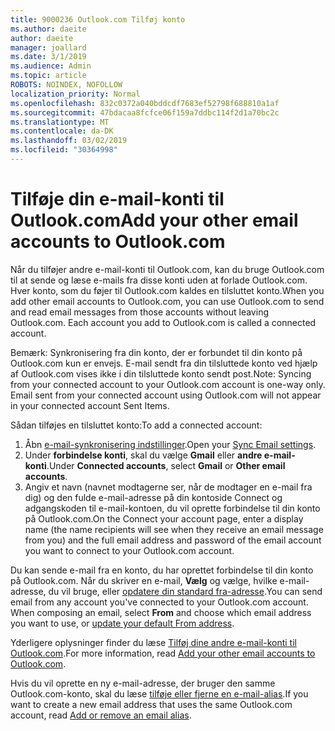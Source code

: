 ```yaml
---
title: 9000236 Outlook.com Tilføj konto
ms.author: daeite
author: daeite
manager: joallard
ms.date: 3/1/2019
ms.audience: Admin
ms.topic: article
ROBOTS: NOINDEX, NOFOLLOW
localization_priority: Normal
ms.openlocfilehash: 832c0372a040bddcdf7683ef52798f688810a1af
ms.sourcegitcommit: 47bdacaa8fcfce06f159a7ddbc114f2d1a70bc2c
ms.translationtype: MT
ms.contentlocale: da-DK
ms.lasthandoff: 03/02/2019
ms.locfileid: "30364998"
---
```

# <a name="add-your-other-email-accounts-to-outlookcom"></a><span data-ttu-id="19f96-102">Tilføje din e-mail-konti til Outlook.com</span><span class="sxs-lookup"><span data-stu-id="19f96-102">Add your other email accounts to Outlook.com</span></span>

<span data-ttu-id="19f96-p101">Når du tilføjer andre e-mail-konti til Outlook.com, kan du bruge Outlook.com til at sende og læse e-mails fra disse konti uden at forlade Outlook.com. Hver konto, som du føjer til Outlook.com kaldes en tilsluttet konto.</span><span class="sxs-lookup"><span data-stu-id="19f96-p101">When you add other email accounts to Outlook.com, you can use Outlook.com to send and read email messages from those accounts without leaving Outlook.com. Each account you add to Outlook.com is called a connected account.</span></span>

<span data-ttu-id="19f96-p102">Bemærk: Synkronisering fra din konto, der er forbundet til din konto på Outlook.com kun er envejs. E-mail sendt fra din tilsluttede konto ved hjælp af Outlook.com vises ikke i din tilsluttede konto sendt post.</span><span class="sxs-lookup"><span data-stu-id="19f96-p102">Note: Syncing from your connected account to your Outlook.com account is one-way only. Email sent from your connected account using Outlook.com will not appear in your connected account Sent Items.</span></span>

<span data-ttu-id="19f96-107">Sådan tilføjes en tilsluttet konto:</span><span class="sxs-lookup"><span data-stu-id="19f96-107">To add a connected account:</span></span>

1. <span data-ttu-id="19f96-108">Åbn [e-mail-synkronisering indstillinger](https://go.microsoft.com/fwlink/?linkid=875264).</span><span class="sxs-lookup"><span data-stu-id="19f96-108">Open your [Sync Email settings](https://go.microsoft.com/fwlink/?linkid=875264).</span></span>
2. <span data-ttu-id="19f96-109">Under **forbindelse konti**, skal du vælge **Gmail** eller **andre e-mail-konti**.</span><span class="sxs-lookup"><span data-stu-id="19f96-109">Under **Connected accounts**, select **Gmail** or **Other email accounts**.</span></span>
3. <span data-ttu-id="19f96-110">Angiv et navn (navnet modtagerne ser, når de modtager en e-mail fra dig) og den fulde e-mail-adresse på din kontoside Connect og adgangskoden til e-mail-kontoen, du vil oprette forbindelse til din konto på Outlook.com.</span><span class="sxs-lookup"><span data-stu-id="19f96-110">On the Connect your account page, enter a display name (the name recipients will see when they receive an email message from you) and the full email address and password of the email account you want to connect to your Outlook.com account.</span></span>

<span data-ttu-id="19f96-p103">Du kan sende e-mail fra en konto, du har oprettet forbindelse til din konto på Outlook.com. Når du skriver en e-mail, **Vælg** og vælge, hvilke e-mail-adresse, du vil bruge, eller [opdatere din standard fra-adresse](https://go.microsoft.com/fwlink/?linkid=875264).</span><span class="sxs-lookup"><span data-stu-id="19f96-p103">You can send email from any account you've connected to your Outlook.com account. When composing an email, select **From** and choose which email address you want to use, or [update your default From address](https://go.microsoft.com/fwlink/?linkid=875264).</span></span>

<span data-ttu-id="19f96-113">Yderligere oplysninger finder du læse [Tilføj dine andre e-mail-konti til Outlook.com](https://support.office.com/article/c5224df4-5885-4e79-91ba-523aa743f0ba).</span><span class="sxs-lookup"><span data-stu-id="19f96-113">For more information, read [Add your other email accounts to Outlook.com](https://support.office.com/article/c5224df4-5885-4e79-91ba-523aa743f0ba).</span></span>

<span data-ttu-id="19f96-114">Hvis du vil oprette en ny e-mail-adresse, der bruger den samme Outlook.com-konto, skal du læse [tilføje eller fjerne en e-mail-alias](https://support.office.com/article/459b1989-356d-40fa-a689-8f285b13f1f2).</span><span class="sxs-lookup"><span data-stu-id="19f96-114">If you want to create a new email address that uses the same Outlook.com account, read [Add or remove an email alias](https://support.office.com/article/459b1989-356d-40fa-a689-8f285b13f1f2).</span></span>